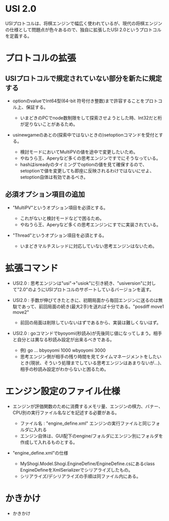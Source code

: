 ﻿
# USI 2.0

USIプロトコルは、将棋エンジンで幅広く使われているが、現代の将棋エンジンの仕様として問題点が色々あるので、独自に拡張したUSI 2.0というプロトコルを定義する。

# プロトコルの拡張

## USIプロトコルで規定されていない部分を新たに規定する

- optionのvalueでInt64型(64-bit 符号付き整数)まで許容することをプロトコル上、保証する。
	- いまどきのPCでnode数制限をして探索させようとした時、Int32だと桁が足りないことがあるため。

- usinewgameのあとの(探索中ではないときの)setoptionコマンドを受付とする。
	- 検討モードにおいてMultiPVの値を途中で変更したいため。
	- やねうら王、Aperyなど多くの思考エンジンですでにそうなっている。
	- hashはisreadyのタイミングでoptionの値を見て確保するので、setoptionで値を変更しても即座に反映されるわけではないにせよ、setoption自体は有効であるべき。

## 必須オプション項目の追加

- "MultiPV"というオプション項目を必須とする。
	- これがないと検討モードなどで困るため。
	- やねうら王、Aperyなど多くの思考エンジンにすでに実装されている。

- "Thread"というオプション項目を必須とする。
	- いまどきマルチスレッドに対応していない思考エンジンはないため。


# 拡張コマンド

- USI2.0 : 思考エンジンは"usi"→"usiok"に引き続き、"usiversion"に対して"2.0"のようにUSIプロトコルのサポートしているバージョンを返す。

- USI2.0 : 手数が伸びてきたときに、初期局面から毎回エンジンに送るのは無駄であって、前回局面の続き(最大2手)を送れば十分である。"posdiff move1 move2"
	- 前回の局面は削除していないはずであるから、実装は難しくないはず。

- USI2.0 : goコマンドでbyoyomi(秒読み)が先後同じ値になってしまう。相手と自分とは異なる秒読み設定が出来るべきである。
	- 例) go ... bbyoyomi 1000 wbyoyomi 3000
	- 思考エンジン側が相手の残り時間を見てタイムマネージメントをしたいとき(現状、そういう処理までしている思考エンジンはあまりないが…)、
		相手の秒読み設定がわからないと困るため。

# エンジン設定のファイル仕様

- エンジンが評価関数のために消費するメモリ量、エンジンの棋力、バナー、CPU別の実行ファイル名などを記述する必要がある。
	- ファイル名 : "engine_define.xml" エンジンの実行ファイルと同じフォルダに入れる
	- エンジン自体は、GUI配下のengine/フォルダにエンジン別にフォルダを作成して入れるものとする。

- "engine_define.xml"の仕様
	- MyShogi.Model.Shogi.EngineDefine/EngineDefine.csにあるclass EngineDefineをXmlSerializerでシリアライズしたもの。
	- シリアライズ/デシリアライズの手順は同ファイル内にある。

# かきかけ

- かきかけ

